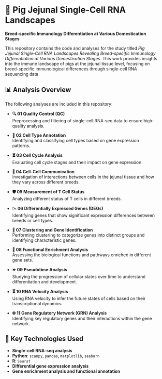 # 🐖 Pig Jejunal Single-Cell RNA Landscapes  
**Breed-specific Immunology Differentiation at Various Domestication Stages**

This repository contains the code and analyses for the study titled *Pig Jejunal Single-Cell RNA Landscapes Revealing Breed-specific Immunology Differentiation at Various Domestication Stages*. This work provides insights into the immune landscape of pigs at the jejunal tissue level, focusing on breed-specific immunological differences through single-cell RNA sequencing data.

## 📊 Analysis Overview

The following analyses are included in this repository:

- **🔍 01 Quality Control (QC)**  
  Preprocessing and filtering of single-cell RNA-seq data to ensure high-quality analysis.
  
- **🧬 02 Cell Type Annotation**  
  Identifying and classifying cell types based on gene expression patterns.
  
- **⏳ 03 Cell Cycle Analysis**  
  Evaluating cell cycle stages and their impact on gene expression.
  
- **💬 04 Cell-Cell Communication**  
  Investigation of interactions between cells in the jejunal tissue and how they vary across different breeds.
  
- **🛡️ 05 Measurement of T Cell Status**  
  Analyzing different status of T cells in different breeds.
  
- **📉 06 Differentially Expressed Genes (DEGs)**  
  Identifying genes that show significant expression differences between breeds or cell types.
  
- **🧩 07 Clustering and Gene Identification**  
  Performing clustering to categorize genes into distinct groups and identifying characteristic genes.
  
- **🔬 08 Functional Enrichment Analysis**  
  Assessing the biological functions and pathways enriched in different gene sets.
  
- **⏩ 09 Pseudotime Analysis**  
  Studying the progression of cellular states over time to understand differentiation and development.
  
- **⏳ 10 RNA Velocity Analysis**  
  Using RNA velocity to infer the future states of cells based on their transcriptional dynamics.
  
- **🌐 11 Gene Regulatory Network (GRN) Analysis**  
  Identifying key regulatory genes and their interactions within the gene network.

## 🧰 Key Technologies Used

- **Single-cell RNA-seq analysis**
- **Python**: `scanpy`, `pandas`, `matplotlib`, `seaborn`
- **R**: `Seurat`
- **Differential gene expression analysis**
- **Gene enrichment analysis and functional annotation**
